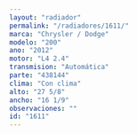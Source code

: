 ```yaml
---
layout: "radiador"
permalink: "/radiadores/1611/"
marca: "Chrysler / Dodge"
modelo: "200"
ano: "2012"
motor: "L4 2.4"
transmision: "Automática"
parte: "438144"
clima: "Con clima"
alto: "27 5/8"
ancho: "16 1/9"
observaciones: ""
id: "1611"
---
```


